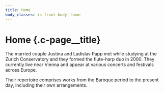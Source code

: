 ```yaml
---
title: Home
body_classes: is-front body--home
---
```


# Home {.c-page__title}

The married couple Justina and Ladislav Papp met while studying at the Zurich
Conservatory and they formed the flute-harp duo in 2000. They currently live
near Vienna and appear at various concerts and festivals across Europe.

Their repertoire comprises works from the Baroque period to the present day,
including their own arrangements.

